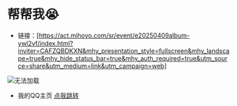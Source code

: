 # 帮帮我😭

* 链接：[https://act.mihoyo.com/sr/event/e20250409album-ywl2vf/index.html?inviter=CAFZQBDKXN&mhy_presentation_style=fullscreen&mhy_landscape=true&mhy_hide_status_bar=true&mhy_auth_required=true&utm_source=share&utm_medium=link&utm_campaign=web]

![无法加载](https://wwwaaa123122.cn-nb1.rains3.com/mmexport988ed7bb5b37cbf8a1970af8d2cbf923_1744529812508.jpeg)

* 我的QQ主页
[点我跳转](http://wpa.qq.com/msgrd?v=3&uin=3385016019)